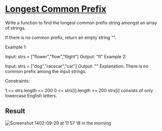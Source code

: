 # [Longest Common Prefix](https://leetcode.com/problems/longest-common-prefix/)

Write a function to find the longest common prefix string amongst an array of strings.

If there is no common prefix, return an empty string "".

Example 1:

Input: strs = ["flower","flow","flight"]
Output: "fl"
Example 2:

Input: strs = ["dog","racecar","car"]
Output: ""
Explanation: There is no common prefix among the input strings.

Constraints:

1 <= strs.length <= 200
0 <= strs[i].length <= 200
strs[i] consists of only lowercase English letters.

## Result
![Screenshot 1402-09-29 at 11 57 18 in the morning](https://github.com/amirhosseinNouri/leet-code/assets/63261053/27c0fde3-f647-499b-8eab-0ed682069324)
